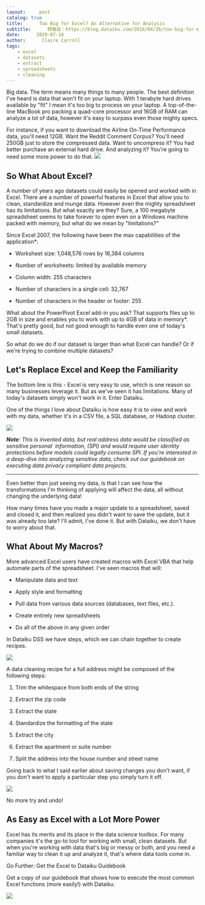 ```yaml
---
layout:     post
catalog: true
title:      Too Big for Excel? An Alternative for Analysis
subtitle:      转载自：https://blog.dataiku.com/2016/04/26/too-big-for-excel-alternative-analysis
date:      2019-07-18
author:      Claire Carroll
tags:
    - excel
    - datasets
    - extract
    - spreadsheets
    - cleaning
---
```


Big data. The term means many things to many people. The best definition I've heard is data that won't fit on your laptop. With 1 terabyte hard drives available by "fit" I mean it's too big to process on your laptop. A top-of-the-line MacBook pro packing a quad-core processor and 16GB of RAM can analyze a lot of data, however it's easy to surpass even those mighty specs.

For instance, if you want to download the Airline On-Time Performance data, you'll need 12GB. Want the Reddit Comment Corpus? You'll need 250GB just to store the compressed data. Want to uncompress it? You had better purchase an external hard drive. And analyzing it? You're going to need some more power to do that.
![](https://blog.dataiku.com/hs-fs/hubfs/mika-baumeister-Wpnoqo2plFA-unsplash.jpg?width=600&name=mika-baumeister-Wpnoqo2plFA-unsplash.jpg)


## So What About Excel?

A number of years ago datasets could easily be opened and worked with in Excel. There are a number of powerful features in Excel that allow you to clean, standardize and munge data. However even the mighty spreadsheet has its limitations. But what exactly are they? Sure, a 100 megabyte spreadsheet seems to take forever to open even on a Windows machine packed with memory, but what do we mean by "limitations?"

Since Excel 2007, the following have been the max capabilities of the application*:

- Worksheet size: 1,048,576 rows by 16,384 columns

- Number of worksheets: limited by available memory

- Column width: 255 characters

- Number of characters in a single cell: 32,767

- Number of characters in the header or footer: 255


What about the PowerPivot Excel add-in you ask? That supports files up to 2GB in size and enables you to work with up to 4GB of data in memory*. That's pretty good, but not good enough to handle even one of today's small datasets.

So what do we do if our dataset is larger than what Excel can handle? Or if we're trying to combine multiple datasets?

## Let's Replace Excel and Keep the Familiarity

The bottom line is this - Excel is very easy to use, which is one reason so many businesses leverage it. But as we've seen it has limitations. Many of today's datasets simply won't work in it. Enter Dataiku.

One of the things I love about Dataiku is how easy it is to view and work with my data, whether it's in a CSV file, a SQL database, or Hadoop cluster.

![](https://blog.dataiku.com/hs-fs/hubfs/Screen%20Shot%202019-07-15%20at%2010.46.50%20AM.png?width=684&name=Screen%20Shot%202019-07-15%20at%2010.46.50%20AM.png)


***Note**: This is invented data, but real address data would be classified as sensitive personal  information, (SPI) and would require user identity protections before models could legally consume SPI. If you're interested in a deep-dive into analyzing sensitive data, check out our guidebook on executing data privacy compliant data projects.*

---

Even better than just seeing my data, is that I can see how the transformations I'm thinking of applying will affect the data, all without changing the underlying data!

How many times have you made a major update to a spreadsheet, saved and closed it, and then realized you didn't want to save the update, but it was already too late? I'll admit, I've done it. But with Dataiku, we don't have to worry about that.

## What About My Macros?

More advanced Excel users have created macros with Excel VBA that help automate parts of the spreadsheet. I've seen macros that will:

- Manipulate data and text

- Apply style and formatting

- Pull data from various data sources (databases, text files, etc.).

- Create entirely new spreadsheets

- Do all of the above in any given order


In Dataiku DSS we have steps, which we can chain together to create recipes.

![](https://blog.dataiku.com/hs-fs/hubfs/Screen%20Shot%202019-07-15%20at%2010.47.05%20AM.png?width=300&name=Screen%20Shot%202019-07-15%20at%2010.47.05%20AM.png)


A data cleaning recipe for a full address might be composed of the following steps:

1. Trim the whitespace from both ends of the string

1. Extract the zip code

1. Extract the state

1. Standardize the formatting of the state

1. Extract the city

1. Extract the apartment or suite number

1. Split the address into the house number and street name


Going back to what I said earlier about saving changes you don't want, if you don't want to apply a particular step you simply turn it off.

![](https://blog.dataiku.com/hs-fs/hubfs/data%20flow%202.png?width=600&name=data%20flow%202.png)


No more try and undo!

## As Easy as Excel with a Lot More Power

Excel has its merits and its place in the data science toolbox. For many companies it's the go-to tool for working with small, clean datasets. But when you're working with data that's big or messy or both, and you need a familiar way to clean it up and analyze it, that's where data tools come in.

Go Further: Get the Excel to Dataiku Guidebook

Get a copy of our guidebook that shows how to execute the most common Excel functions (more easily!) with Dataiku.

![](https://no-cache.hubspot.com/cta/default/2123903/2c7ad1ec-55bc-4788-bab2-a0890b9eddb4.png)

